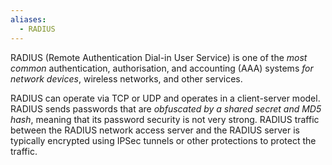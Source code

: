 ```yaml
---
aliases:
  - RADIUS
---
```

RADIUS (Remote Authentication Dial-in User Service) is one of the *most common* authentication, authorisation, and accounting (AAA) systems *for network devices*, wireless networks, and other services.

RADIUS can operate via TCP or UDP and operates in a client-server model. RADIUS sends passwords that are *obfuscated by a shared secret and MD5 hash*, meaning that its password security is not very strong. RADIUS traffic between the RADIUS network access server and the RADIUS server is typically encrypted using IPSec tunnels or other protections to protect the traffic.